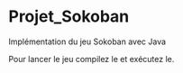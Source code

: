 # Projet_Sokoban
Implémentation du jeu Sokoban avec Java

Pour lancer le jeu compilez le et exécutez le.
